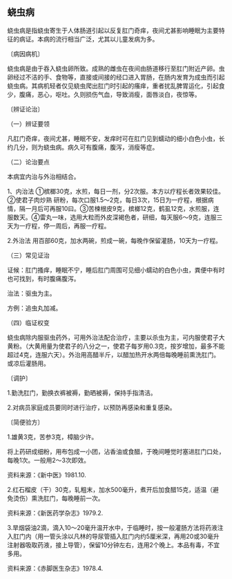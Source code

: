 ## 蛲虫病

蛲虫病是指蛲虫寄生于人体肠道引起以反复肛门奇痒，夜间尤甚影响睡眠为主要特征的病证。本病的流行相当广泛，尤其以儿童发病为多。

〔病因病机〕

蛲虫病是由于吞入蛲虫卵所致。成熟的雌虫在夜间由肠道移行至肛门附近产卵。虫卵经过不洁的手、食物等，直接或间接的经口进入胃肠，在肠内发育为成虫而引起蛲虫病。其病机轻者仅见蛲虫爬出肛门时引起的瘙痒，重者扰乱脾胃运化，引起食少，腹痛，恶心，呕吐。久则损伤气血，导致消瘦，面唇淡白，夜惊等。

〔辨证论治〕

（一）辨证要领

凡肛门奇痒，夜间尤甚，睡眠不安，发痒时可在肛门见到蠕动的细小白色小虫，长约几分，则为蛲虫病。病久可有腹痛，腹泻，消瘦等症。

（二）论治要点

本病宜内治与外治相结合。

1、内治法     ①槟榔30克，水煎，每日一剂，分2次服。本方以疗程长者效果较佳。②使君子肉炒熟  研粉，每次口服1.5〜2克，每日3次，15日为一疗程，根据病情，隔一月后可再服10曰。③苦楝根皮9克，槟榔12克，鹤虱12克，水煎服，连服数天。④雷丸一味，选用大粒而外皮深褐色者，研细，每天服6〜9克，连服三天为一疗程，停一周后，再服一疗程。

2.外治法      用百部60克，加水两碗，煎成一碗，每晚作保留灌肠，10天为一疗程。

（三）常见证治

证候：肛门搔痒，睡眠不宁，睡后肛门周围可见细小蠕动的白色小虫，粪便中有时也可找到，有时腹痛腹泻。

治法：驱虫为主。

方例：追虫丸加减。

（四）临证权变

蛲虫病除内服驱虫药外，可用外治法配合治疗，主要以杀虫为主，可内服使君子大黄粉。（大黄用量为使君子的八分之一，使君子每岁用0.3克，按岁增加，最多不能超过4克，连服六天）。外治用高醋半斤，以醋加热开水两倍每晚睡前熏洗肛门。或凉后灌肠用。

〔调护〕

1.勤洗肛门，勤换衣裤被褥，勤晒被褥，保持手指清洁。

2.对病员家庭成员要同时进行治疗，以预防再感染和重复感染。

〔简便验方〕

1.雄黄3克，苦参3克，樟脑少许。

将上药研成细粉，用布包成一小团，沾香油或食醋，于晚间睡觉时塞进肛门口处，每晚1次。一般用2〜3次即效。

资料来源：《新中医》1981.10.

2.红石榴皮（干）30克，轧粗末，加水500毫升，煮开后加食醋15克，适温（避免烫伤）熏洗肛门，每晚睡前一次。

资料来源：《新医药学杂志》1979.2.

3.旱烟袋油2滴，滴入10〜20毫升温开水中，于临睡时，按一般灌肠方法将药液注入肛门内（用一管头涂以凡林的导尿管插入肛门内约5厘米深，再用20或30毫升注射器吸取药液，接上导管），保留10分钟左右，连用2个晚上。本品有毒，不宜多用。

资料来源：《赤脚医生杂志》1978.4.